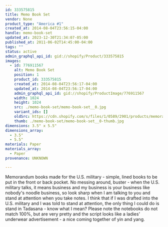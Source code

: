```yaml
---
id: 333575815
title: Memo Book Set
vendor: None
product_type: "America #1"
created_at: 2014-08-04T23:56:15-04:00
handle: memo-book-set
updated_at: 2023-12-30T21:34:07-05:00
published_at: 2011-06-02T14:45:00-04:00
tags: ""
status: active
admin_graphql_api_id: gid://shopify/Product/333575815
images:
  - id: 776911567
    alt: Memo Book Set
    position: 1
    product_id: 333575815
    created_at: 2014-08-04T23:56:17-04:00
    updated_at: 2014-08-04T23:56:17-04:00
    admin_graphql_api_id: gid://shopify/ProductImage/776911567
    width: 1024
    height: 1024
    src: ./memo-book-set/memo-book-set__0.jpg
    variant_ids: []
    oldSrc: https://cdn.shopify.com/s/files/1/0589/2901/products/memoranda_5735.jpeg?v=1407210977
    thumb: ./memo-book-set/memo-book-set__0-thumb.jpg
dimensions: 3.5" x 5.5"
dimensions_array:
  - 3.5"
  - 5.5"
materials: Paper
materials_array:
  - Paper
provenance: UNKNOWN

---
```


Memorandum books made for the U.S. military \- simple, lined books to be put in the front or back pocket. No messing around, buster \- when the U.S. military talks, it means business and my business is your business like nobody's noodle business, so look sharp when I am talking to you and stand at attention when you take notes. I think that if I was drafted into the U.S. military and I was told to stand at attention, the only thing I could do is stand in Tadasana - know what I mean? Please note the notebooks do not match 100%, but are very pretty and the script looks like a ladies' underwear advertisement - a nice coming together of yin and yang.